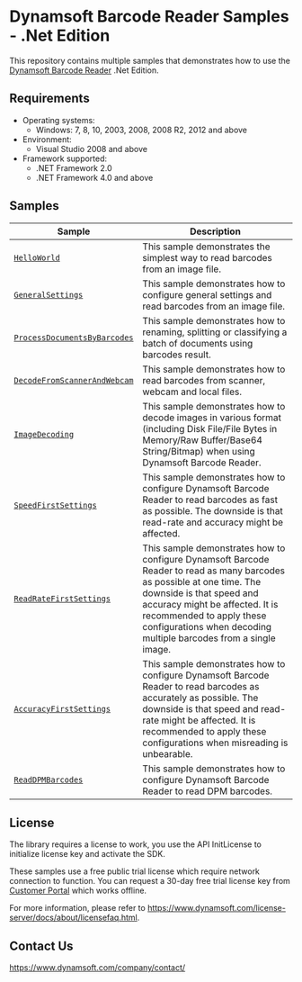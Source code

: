 # Dynamsoft Barcode Reader Samples - .Net Edition

This repository contains multiple samples that demonstrates how to use the <a href="https://www.dynamsoft.com/barcode-reader/overview/?product=dbr&utm_source=samples&package=dotnet" target="_blank">Dynamsoft Barcode Reader</a> .Net Edition.

## Requirements
- Operating systems:
  - Windows: 7, 8, 10, 2003, 2008, 2008 R2, 2012 and above
- Environment: 
  - Visual Studio 2008 and above
- Framework supported: 
  - .NET Framework 2.0
  - .NET Framework 4.0 and above

## Samples

| Sample | Description |
|---|---|
| [`HelloWorld`](samples/HelloWorld) | This sample demonstrates the simplest way to read barcodes from an image file. |
| [`GeneralSettings`](samples/GeneralSettings) | This sample demonstrates how to configure general settings and read barcodes from an image file. |
| [`ProcessDocumentsByBarcodes`](samples/UseCases/ProcessDocumentsByBarcodes) | This sample demonstrates how to renaming, splitting or classifying a batch of documents using barcodes result. |
| [`DecodeFromScannerAndWebcam`](samples/UseCases/DecodeFromScannerAndWebcam) | This sample demonstrates how to read barcodes from scanner, webcam and local files. |
| [`ImageDecoding`](samples/ImageDecoding) | This sample demonstrates how to decode images in various format (including Disk File/File Bytes in Memory/Raw Buffer/Base64 String/Bitmap) when using Dynamsoft Barcode Reader. |
| [`SpeedFirstSettings`](samples/Performance/SpeedFirstSettings) | This sample demonstrates how to configure Dynamsoft Barcode Reader to read barcodes as fast as possible. The downside is that read-rate and accuracy might be affected. |
| [`ReadRateFirstSettings`](samples/Performance/ReadRateFirstSettings) | This sample demonstrates how to configure Dynamsoft Barcode Reader to read as many barcodes as possible at one time. The downside is that speed and accuracy might be affected. It is recommended to apply these configurations when decoding multiple barcodes from a single image. |
| [`AccuracyFirstSettings`](samples/Performance/AccuracyFirstSettings) | This sample demonstrates how to configure Dynamsoft Barcode Reader to read barcodes as accurately as possible. The downside is that speed and read-rate might be affected. It is recommended to apply these configurations when misreading is unbearable. |
| [`ReadDPMBarcodes`](samples/UseCases/ReadDPMBarcodes) | This sample demonstrates how to configure Dynamsoft Barcode Reader to read DPM barcodes. |

## License

The library requires a license to work, you use the API InitLicense to initialize license key and activate the SDK.

These samples use a free public trial license which require network connection to function. You can request a 30-day free trial license key from <a href="https://www.dynamsoft.com/customer/license/trialLicense?product=dbr&utm_source=samples&package=dotnet" target="_blank">Customer Portal</a> which works offline.

For more information, please refer to https://www.dynamsoft.com/license-server/docs/about/licensefaq.html.

## Contact Us

https://www.dynamsoft.com/company/contact/
